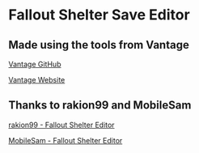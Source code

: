 
# Fallout Shelter Save Editor

## Made using the tools from Vantage

[Vantage GitHub](https://github.com/vantagemods)

[Vantage Website](https://vantagemods.com)

## Thanks to rakion99 and MobileSam

[rakion99 - Fallout Shelter Editor](https://github.com/rakion99/shelter-editor)

[MobileSam - Fallout Shelter Editor](https://github.com/MobileSam/shelter-editor)
